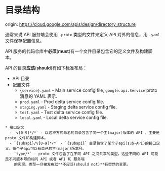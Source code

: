 # 目录结构

origin: <https://cloud.google.com/apis/design/directory_structure>

通常来说 API 服务端会使用 `.proto` 类型的文件来定义 API 对外的信息，用 `.yaml` 文件保存配置信息。

API 服务的代码仓库中**必须**(**must**)有一个文件目录包含它的定义文件及构建脚本。

API 的目录**应该**(**should**)有如下标准布局：
- API 目录
- 配置文件
  - `{service}.yaml` - Main service config file, `google.api.Service` proto 消息的 YAML 表示.
  - `prod.yaml` - Prod delta service config file.
  - `staging.yaml` - Staging delta service config file.
  - `test.yaml` - Test delta service config file.
  - `local.yaml` - Local delta service config file.

```
* 接口定义
  - `v[0-9]*/*` - 以这种方式命名的目录包含了同一个主(major)版本的 API ，主要是 proto 文件和构建脚本。
  - `{subapi}/v[0-9]*/*` - `{subapi}` 目录包含了某个子api(sub-API)的接口定义。每个子api可以有自己的主(major)版本号。
  - `type/*` - proto 文件包含了在不同 API 之间共享的类型。这些不同的 API 可能是不同版本号的相同 API 或者 API 和 服务端
    的实现。类型一旦被发布就**不应该(should not)**有突然的变更。
```
